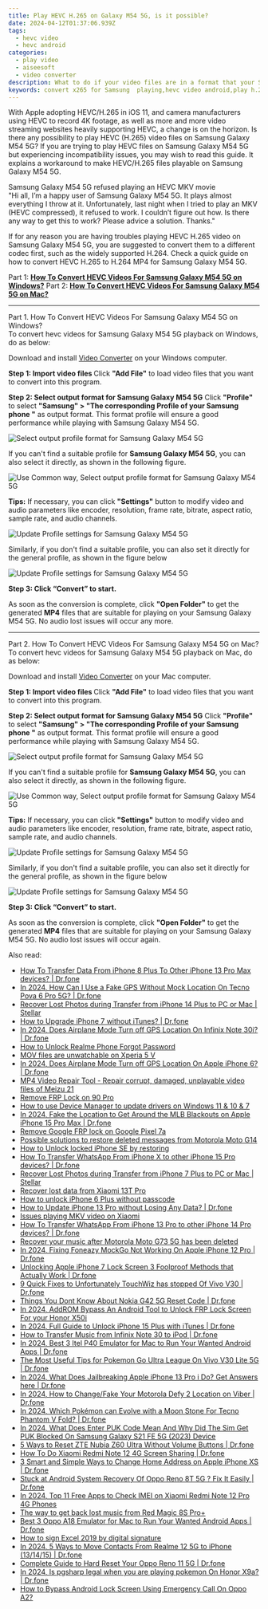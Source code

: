 ```yaml
---
title: Play HEVC H.265 on Galaxy M54 5G, is it possible?
date: 2024-04-12T01:37:06.939Z
tags: 
  - hevc video
  - hevc android
categories: 
  - play video
  - aiseesoft
  - video converter
description: What to do if your video files are in a format that your Samsung Galaxy M54 5G doesn’t support? Convert them first!!! Learn how to convert HEVC H.265 files for playing with Samsung Galaxy M54 5G smoothly.
keywords: convert x265 for Samsung  playing,hevc video android,play h.265 media on Galaxy M54 5G,hevc to Galaxy M54 5G converter for windows,hevc to Galaxy M54 5G converter for mac,x256 playback on Samsung Galaxy M54 5G,vlc hevc android,4k video converter for android,how to convert hevc into h264 on android,hevc to mp4 video converter for android,video to hevc codec converter for android,720p to 4k converter for android
---
```



<div class="atpl-content atpl-for-aiseesoft-video-converter play-hevc-video-on-android">

<div class="atpl-post-description-part-1">
<div class="tpl-content-sub-paragraph-normal">
  <p>
    With Apple adopting HEVC/H.265 in iOS 11, and camera manufacturers using HEVC to record 4K footage, as well as more and more video streaming websites heavily supporting HEVC, a change is on the horizon. Is there any possibility to play HEVC (H.265) video files on Samsung Galaxy M54 5G? If you are trying to play HEVC files on Samsung Galaxy M54 5G but experiencing incompatibility issues, you may wish to read this guide. It explains a workaround to make HEVC/H.265 files playable on Samsung Galaxy M54 5G.
  </p>
</div>
</div>

<div class="atpl-post-device-model-description">

</div>



<div class="atpl-post-description-part-2">
<div class="tpl-content-sub-paragraph-title">
    Samsung Galaxy M54 5G refused playing an HEVC MKV movie
</div>
<div class="tpl-content-sub-paragraph-question">
    "Hi all, I’m a happy user of Samsung Galaxy M54 5G. It plays almost everything I throw at it. Unfortunately, last night when I tried to play an MKV (HEVC compressed), it refused to work. I couldn’t figure out how. Is there any way to get this to work? Please advice a solution. Thanks."
</div>
<div class="tpl-content-sub-paragraph-content">
  <p>
    If for any reason you are having troubles playing HEVC H.265 video on Samsung Galaxy M54 5G, you are suggested to convert them to a different codec first, such as the widely supported H.264. Check a quick guide on how to convert HEVC H.265 to H.264 MP4 for Samsung Galaxy M54 5G.
  </p>
</div>
</div>


Part 1: <strong><a href="#p1">How To Convert HEVC Videos For Samsung Galaxy M54 5G on Windows?</a></strong>
Part 2: <strong><a href="#p2">How To Convert HEVC Videos For Samsung Galaxy M54 5G on Mac?</a></strong>



<!-- Part 1 -->
<a id="p1" name="p1" ></a><hr>

<div class="atpl-step-part-style">Part 1. How To Convert HEVC Videos For Samsung Galaxy M54 5G on Windows?</div>
To convert hevc videos for Samsung Galaxy M54 5G playback on Windows, do as below:

Download and install <a class="atpl-step-content-a-style" href="https://tools.techidaily.com/aiseesoft-total-video-converter/" >Video Converter</a> on your Windows computer.

<strong>Step 1: Import video files </strong>
Click <b>"Add File"</b> to load video files that you want to convert into this program.

<strong>Step 2: Select output format for Samsung Galaxy M54 5G</strong>
Click <b>"Profile"</b> to select <b>"Samsung" > "The corresponding Profile of your Samsung phone "</b> as output format. This format profile will ensure a good performance while playing with Samsung Galaxy M54 5G.

<img src="https://tools.techidaily.com/images/apps/aiseesoft/video-converter/devices/samsung/fv.mp4/win/profile-4.png" class="atpl-imgstyle" alt="Select output profile format for Samsung Galaxy M54 5G" />

If you can't find a suitable profile for **Samsung Galaxy M54 5G**, you can also select it directly, as shown in the following figure.

<img src="https://tools.techidaily.com/images/apps/aiseesoft/video-converter/devices/common_android/fv.mp4/win/profile.png" class="atpl-imgstyle" alt="Use Common way, Select output profile format for Samsung Galaxy M54 5G" />

<strong>Tips:</strong>
If necessary, you can click <b>"Settings"</b> button to modify video and audio parameters like encoder, resolution, frame rate, bitrate, aspect ratio, sample rate, and audio channels. 

<img src="https://tools.techidaily.com/images/apps/aiseesoft/video-converter/devices/samsung/fv.mp4/win/settings-3.png" class="atpl-imgstyle"  alt="Update Profile settings for Samsung Galaxy M54 5G" />

Similarly, if you don't find a suitable profile, you can also set it directly for the general profile, as shown in the figure below

<img src="https://tools.techidaily.com/images/apps/aiseesoft/video-converter/devices/common_android/fv.mp4/win/settings.png" class="atpl-imgstyle"  alt="Update Profile settings for Samsung Galaxy M54 5G" />

<strong>Step 3: Click “Convert” to start.</strong>

As soon as the conversion is complete, click <b>"Open Folder"</b> to get the generated <b>MP4</b> files that are suitable for playing on your Samsung Galaxy M54 5G. No audio lost issues will occur any more.

<!-- Part 2 -->
<a id="p2" name="p2"></a><hr>

<div class="atpl-step-part-style">Part 2. How To Convert HEVC Videos For Samsung Galaxy M54 5G on Mac?</div>
To convert hevc videos for Samsung Galaxy M54 5G playback on Mac, do as below:

Download and install <a class="atpl-step-content-a-style" href="https://tools.techidaily.com/aiseesoft-total-video-converter/" >Video Converter</a> on your Mac computer.

<strong>Step 1: Import video files </strong>
Click <b>"Add File"</b> to load video files that you want to convert into this program.

<strong>Step 2: Select output format for Samsung Galaxy M54 5G</strong>
Click <b>"Profile"</b> to select <b>"Samsung" > "The corresponding Profile of your Samsung phone "</b> as output format. This format profile will ensure a good performance while playing with Samsung Galaxy M54 5G.

<img src="https://tools.techidaily.com/images/apps/aiseesoft/video-converter/devices/samsung/fv.mp4/mac/profile.png" class="atpl-imgstyle" alt="Select output profile format for Samsung Galaxy M54 5G" />

If you can't find a suitable profile for **Samsung Galaxy M54 5G**, you can also select it directly, as shown in the following figure.

<img src="https://tools.techidaily.com/images/apps/aiseesoft/video-converter/devices/common_android/fv.mp4/mac/profile.png" class="atpl-imgstyle" alt="Use Common way, Select output profile format for Samsung Galaxy M54 5G" />

<strong>Tips:</strong>
If necessary, you can click <b>"Settings"</b> button to modify video and audio parameters like encoder, resolution, frame rate, bitrate, aspect ratio, sample rate, and audio channels. 

<img src="https://tools.techidaily.com/images/apps/aiseesoft/video-converter/devices/samsung/fv.mp4/mac/settings.png" class="atpl-imgstyle"  alt="Update Profile settings for Samsung Galaxy M54 5G" />

Similarly, if you don't find a suitable profile, you can also set it directly for the general profile, as shown in the figure below

<img src="https://tools.techidaily.com/images/apps/aiseesoft/video-converter/devices/common_android/fv.mp4/win/settings.png" class="atpl-imgstyle"  alt="Update Profile settings for Samsung Galaxy M54 5G" />

<strong>Step 3: Click “Convert” to start.</strong>

As soon as the conversion is complete, click <b>"Open Folder"</b> to get the generated <b>MP4</b> files that are suitable for playing on your Samsung Galaxy M54 5G. No audio lost issues will occur again.


<ins class="adsbygoogle"
     style="display:block"
     data-ad-client="ca-pub-7571918770474297"
     data-ad-slot="8358498916"
     data-ad-format="auto"
     data-full-width-responsive="true"></ins>


</div>
<ins class="adsbygoogle"
    style="display:block"
    data-ad-format="autorelaxed"
    data-ad-client="ca-pub-7571918770474297"
    data-ad-slot="1223367746"></ins>

<span class="atpl-alsoreadstyle">Also read:</span>
<div><ul>
<li><a href="https://review-topics.techidaily.com/how-to-transfer-data-from-iphone-8-plus-to-other-iphone-13-pro-max-devices-drfone-by-drfone-transfer-data-from-ios-transfer-data-from-ios/"><u>How To Transfer Data From iPhone 8 Plus To Other iPhone 13 Pro Max devices? | Dr.fone</u></a></li>
<li><a href="https://review-topics.techidaily.com/in-2024-how-can-i-use-a-fake-gps-without-mock-location-on-tecno-pova-6-pro-5g-drfone-by-drfone-virtual-android/"><u>In 2024, How Can I Use a Fake GPS Without Mock Location On Tecno Pova 6 Pro 5G? | Dr.fone</u></a></li>
<li><a href="https://review-topics.techidaily.com/recover-lost-photos-during-transfer-from-iphone-14-plus-to-pc-or-mac-stellar-by-stellar-data-recovery-ios-iphone-data-recovery/"><u>Recover Lost Photos during Transfer from iPhone 14 Plus to PC or Mac | Stellar</u></a></li>
<li><a href="https://review-topics.techidaily.com/how-to-upgrade-iphone-7-without-itunes-drfone-by-drfone-ios-system-repair-ios-system-repair/"><u>How to Upgrade iPhone 7 without iTunes? | Dr.fone</u></a></li>
<li><a href="https://review-topics.techidaily.com/in-2024-does-airplane-mode-turn-off-gps-location-on-infinix-note-30i-drfone-by-drfone-virtual-android/"><u>In 2024, Does Airplane Mode Turn off GPS Location On Infinix Note 30i? | Dr.fone</u></a></li>
<li><a href="https://review-topics.techidaily.com/how-to-unlock-realme-phone-forgot-password-by-drfone-android-unlock-android-unlock/"><u>How to Unlock Realme Phone Forgot Password</u></a></li>
<li><a href="https://review-topics.techidaily.com/mov-files-are-unwatchable-on-xperia-5-v-by-aiseesoft-video-converter-play-mov-on-android/"><u>MOV files are unwatchable on Xperia 5 V</u></a></li>
<li><a href="https://review-topics.techidaily.com/in-2024-does-airplane-mode-turn-off-gps-location-on-apple-iphone-6-drfone-by-drfone-virtual-ios/"><u>In 2024, Does Airplane Mode Turn off GPS Location On Apple iPhone 6? | Dr.fone</u></a></li>
<li><a href="https://review-topics.techidaily.com/mp4-video-repair-tool-repair-corrupt-damaged-unplayable-video-files-of-meizu-21-by-stellar-video-repair-mobile-video-repair/"><u>MP4 Video Repair Tool - Repair corrupt, damaged, unplayable video files of Meizu 21</u></a></li>
<li><a href="https://review-topics.techidaily.com/remove-frp-lock-on-90-pro-by-drfone-android-unlock-remove-google-frp/"><u>Remove FRP Lock on 90 Pro</u></a></li>
<li><a href="https://review-topics.techidaily.com/how-to-use-device-manager-to-update-drivers-on-windows-11-and-10-and-7-by-drivereasy-guide/"><u>How to use Device Manager to update drivers on Windows 11 & 10 & 7</u></a></li>
<li><a href="https://review-topics.techidaily.com/in-2024-fake-the-location-to-get-around-the-mlb-blackouts-on-apple-iphone-15-pro-max-drfone-by-drfone-virtual-ios/"><u>In 2024, Fake the Location to Get Around the MLB Blackouts on Apple iPhone 15 Pro Max | Dr.fone</u></a></li>
<li><a href="https://review-topics.techidaily.com/remove-google-frp-lock-on-google-pixel-7a-by-drfone-android-unlock-remove-google-frp/"><u>Remove Google FRP lock on Google Pixel 7a</u></a></li>
<li><a href="https://review-topics.techidaily.com/possible-solutions-to-restore-deleted-messages-from-motorola-moto-g14-by-fonelab-android-recover-messages/"><u>Possible solutions to restore deleted messages from Motorola Moto G14</u></a></li>
<li><a href="https://review-topics.techidaily.com/how-to-unlock-locked-iphone-se-by-restoring-by-drfone-ios-unlock-ios-unlock/"><u>How to Unlock locked iPhone SE by restoring</u></a></li>
<li><a href="https://review-topics.techidaily.com/how-to-transfer-whatsapp-from-iphone-x-to-other-iphone-15-pro-devices-drfone-by-drfone-transfer-whatsapp-from-ios-transfer-whatsapp-from-ios/"><u>How To Transfer WhatsApp From iPhone X to other iPhone 15 Pro devices? | Dr.fone</u></a></li>
<li><a href="https://review-topics.techidaily.com/recover-lost-photos-during-transfer-from-iphone-7-plus-to-pc-or-mac-stellar-by-stellar-data-recovery-ios-iphone-data-recovery/"><u>Recover Lost Photos during Transfer from iPhone 7 Plus to PC or Mac | Stellar</u></a></li>
<li><a href="https://review-topics.techidaily.com/recover-lost-data-from-xiaomi-13t-pro-by-fonelab-android-recover-data/"><u>Recover lost data from Xiaomi 13T Pro</u></a></li>
<li><a href="https://review-topics.techidaily.com/how-to-unlock-iphone-6-plus-without-passcode-by-drfone-ios-unlock-ios-unlock/"><u>How to unlock iPhone 6 Plus without passcode</u></a></li>
<li><a href="https://review-topics.techidaily.com/how-to-update-iphone-13-pro-without-losing-any-data-drfone-by-drfone-ios-system-repair-ios-system-repair/"><u>How to Update iPhone 13 Pro without Losing Any Data? | Dr.fone</u></a></li>
<li><a href="https://review-topics.techidaily.com/issues-playing-mkv-video-on-xiaomi-by-aiseesoft-video-converter-play-mkv-on-android/"><u>Issues playing MKV video on Xiaomi </u></a></li>
<li><a href="https://review-topics.techidaily.com/how-to-transfer-whatsapp-from-iphone-13-pro-to-other-iphone-14-pro-devices-drfone-by-drfone-transfer-whatsapp-from-ios-transfer-whatsapp-from-ios/"><u>How To Transfer WhatsApp From iPhone 13 Pro to other iPhone 14 Pro devices? | Dr.fone</u></a></li>
<li><a href="https://review-topics.techidaily.com/recover-your-music-after-motorola-moto-g73-5g-has-been-deleted-by-fonelab-android-recover-music/"><u>Recover your music after Motorola Moto G73 5G has been deleted</u></a></li>
<li><a href="https://review-topics.techidaily.com/in-2024-fixing-foneazy-mockgo-not-working-on-apple-iphone-12-pro-drfone-by-drfone-virtual-ios/"><u>In 2024, Fixing Foneazy MockGo Not Working On Apple iPhone 12 Pro | Dr.fone</u></a></li>
<li><a href="https://iphone-unlock.techidaily.com/unlocking-apple-iphone-7-lock-screen-3-foolproof-methods-that-actually-work-drfone-by-drfone-ios/"><u>Unlocking Apple iPhone 7 Lock Screen 3 Foolproof Methods that Actually Work | Dr.fone</u></a></li>
<li><a href="https://howto.techidaily.com/9-quick-fixes-to-unfortunately-touchwiz-has-stopped-of-vivo-v30-drfone-by-drfone-fix-android-problems-fix-android-problems/"><u>9 Quick Fixes to Unfortunately TouchWiz has stopped Of Vivo V30 | Dr.fone</u></a></li>
<li><a href="https://techidaily.com/things-you-dont-know-about-nokia-g42-5g-reset-code-drfone-by-drfone-reset-android-reset-android/"><u>Things You Dont Know About Nokia G42 5G Reset Code | Dr.fone</u></a></li>
<li><a href="https://bypass-frp.techidaily.com/in-2024-addrom-bypass-an-android-tool-to-unlock-frp-lock-screen-for-your-honor-x50i-by-drfone-android/"><u>In 2024, AddROM Bypass An Android Tool to Unlock FRP Lock Screen For your Honor X50i</u></a></li>
<li><a href="https://iphone-unlock.techidaily.com/in-2024-full-guide-to-unlock-iphone-15-plus-with-itunes-drfone-by-drfone-ios/"><u>In 2024, Full Guide to Unlock iPhone 15 Plus with iTunes | Dr.fone</u></a></li>
<li><a href="https://android-transfer.techidaily.com/how-to-transfer-music-from-infinix-note-30-to-ipod-drfone-by-drfone-transfer-from-android-transfer-from-android/"><u>How to Transfer Music from Infinix Note 30 to iPod | Dr.fone</u></a></li>
<li><a href="https://screen-mirror.techidaily.com/in-2024-best-3-itel-p40-emulator-for-mac-to-run-your-wanted-android-apps-drfone-by-drfone-android/"><u>In 2024, Best 3 Itel P40 Emulator for Mac to Run Your Wanted Android Apps | Dr.fone</u></a></li>
<li><a href="https://change-location.techidaily.com/the-most-useful-tips-for-pokemon-go-ultra-league-on-vivo-v30-lite-5g-drfone-by-drfone-virtual-android/"><u>The Most Useful Tips for Pokemon Go Ultra League On Vivo V30 Lite 5G | Dr.fone</u></a></li>
<li><a href="https://iphone-unlock.techidaily.com/in-2024-what-does-jailbreaking-apple-iphone-13-pro-i-do-get-answers-here-drfone-by-drfone-ios/"><u>In 2024, What Does Jailbreaking Apple iPhone 13 Pro i Do? Get Answers here | Dr.fone</u></a></li>
<li><a href="https://location-social.techidaily.com/in-2024-how-to-changefake-your-motorola-defy-2-location-on-viber-drfone-by-drfone-virtual-android/"><u>In 2024, How to Change/Fake Your Motorola Defy 2 Location on Viber | Dr.fone</u></a></li>
<li><a href="https://android-pokemon-go.techidaily.com/in-2024-which-pokemon-can-evolve-with-a-moon-stone-for-tecno-phantom-v-fold-drfone-by-drfone-virtual-android/"><u>In 2024, Which Pokémon can Evolve with a Moon Stone For Tecno Phantom V Fold? | Dr.fone</u></a></li>
<li><a href="https://sim-unlock.techidaily.com/in-2024-what-does-enter-puk-code-mean-and-why-did-the-sim-get-puk-blocked-on-samsung-galaxy-s21-fe-5g-2023-device-by-drfone-android/"><u>In 2024, What Does Enter PUK Code Mean And Why Did The Sim Get PUK Blocked On Samsung Galaxy S21 FE 5G (2023) Device</u></a></li>
<li><a href="https://phone-solutions.techidaily.com/5-ways-to-reset-zte-nubia-z60-ultra-without-volume-buttons-drfone-by-drfone-reset-android-reset-android/"><u>5 Ways to Reset ZTE Nubia Z60 Ultra Without Volume Buttons | Dr.fone</u></a></li>
<li><a href="https://screen-mirror.techidaily.com/how-to-do-xiaomi-redmi-note-12-4g-screen-sharing-drfone-by-drfone-android/"><u>How To Do Xiaomi Redmi Note 12 4G Screen Sharing | Dr.fone</u></a></li>
<li><a href="https://iphone-location.techidaily.com/3-smart-and-simple-ways-to-change-home-address-on-apple-iphone-xs-drfone-by-drfone-virtual-ios/"><u>3 Smart and Simple Ways to Change Home Address on Apple iPhone XS | Dr.fone</u></a></li>
<li><a href="https://howto.techidaily.com/stuck-at-android-system-recovery-of-oppo-reno-8t-5g-fix-it-easily-drfone-by-drfone-fix-android-problems-fix-android-problems/"><u>Stuck at Android System Recovery Of Oppo Reno 8T 5G ? Fix It Easily | Dr.fone</u></a></li>
<li><a href="https://sim-unlock.techidaily.com/in-2024-top-11-free-apps-to-check-imei-on-xiaomi-redmi-note-12-pro-4g-phones-by-drfone-android/"><u>In 2024, Top 11 Free Apps to Check IMEI on Xiaomi Redmi Note 12 Pro 4G Phones</u></a></li>
<li><a href="https://techidaily.com/the-way-to-get-back-lost-music-from-red-magic-8s-proplus-by-fonelab-android-recover-music/"><u>The way to get back lost music from Red Magic 8S Pro+</u></a></li>
<li><a href="https://screen-mirror.techidaily.com/best-3-oppo-a18-emulator-for-mac-to-run-your-wanted-android-apps-drfone-by-drfone-android/"><u>Best 3 Oppo A18 Emulator for Mac to Run Your Wanted Android Apps | Dr.fone</u></a></li>
<li><a href="https://blog-min.techidaily.com/how-to-sign-excel-2019-by-digital-signature-by-ldigisigner-sign-a-excel-sign-a-excel/"><u>How to sign Excel 2019 by digital signature</u></a></li>
<li><a href="https://android-transfer.techidaily.com/in-2024-5-ways-to-move-contacts-from-realme-12-5g-to-iphone-131415-drfone-by-drfone-transfer-from-android-transfer-from-android/"><u>In 2024, 5 Ways to Move Contacts From Realme 12 5G to iPhone (13/14/15) | Dr.fone</u></a></li>
<li><a href="https://techidaily.com/complete-guide-to-hard-reset-your-oppo-reno-11-5g-drfone-by-drfone-reset-android-reset-android/"><u>Complete Guide to Hard Reset Your Oppo Reno 11 5G | Dr.fone</u></a></li>
<li><a href="https://phone-solutions.techidaily.com/in-2024-is-pgsharp-legal-when-you-are-playing-pokemon-on-honor-x9a-drfone-by-drfone-virtual-android/"><u>In 2024, Is pgsharp legal when you are playing pokemon On Honor X9a? | Dr.fone</u></a></li>
<li><a href="https://android-unlock.techidaily.com/how-to-bypass-android-lock-screen-using-emergency-call-on-oppo-a2-by-drfone-android/"><u>How to Bypass Android Lock Screen Using Emergency Call On Oppo A2?</u></a></li>
</ul></div>
